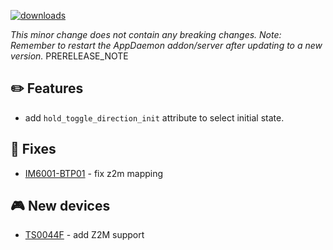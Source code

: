 [![downloads](https://img.shields.io/github/downloads/xaviml/controllerx/VERSION_TAG/total?style=for-the-badge)](http://github.com/xaviml/controllerx/releases/VERSION_TAG)

<!--:warning: This major/minor change contains a breaking change.-->

_This minor change does not contain any breaking changes._
_Note: Remember to restart the AppDaemon addon/server after updating to a new version._
PRERELEASE_NOTE

## :pencil2: Features

- add `hold_toggle_direction_init` attribute to select initial state.

## :hammer: Fixes

- [IM6001-BTP01](https://xaviml.github.io/controllerx/controllers/IM6001-BTP01) - fix z2m mapping

<!--
## :clock2: Performance
-->

<!--
## :scroll: Docs
-->

<!--
## :wrench: Refactor
-->

## :video_game: New devices

- [TS0044F](https://xaviml.github.io/controllerx/controllers/TS0044F) - add Z2M support
